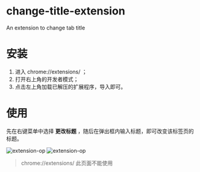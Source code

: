 # change-title-extension
An extension to change tab title

# 安装
1. 进入 chrome://extensions/ ；
2. 打开右上角的开发者模式；
3. 点击左上角加载已解压的扩展程序，导入即可。

# 使用

先在右键菜单中选择 **更改标题** ，随后在弹出框内输入标题，即可改变该标签页的标题。


![extension-op](https://oss.sunxinao.cn/cloud-courier/upload/f1f5ec58ef13c83b9a928498caa98a34)
![extension-op](https://oss.sunxinao.cn/cloud-courier/upload/e7c6750c87f53987e80d44d5bf13ebe7)

> chrome://extensions/ 此页面不能使用
